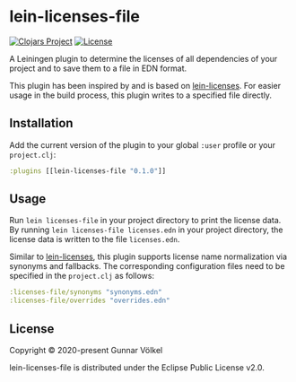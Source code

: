 # lein-licenses-file

[![Clojars Project](https://img.shields.io/clojars/v/lein-licenses-file.svg)](https://clojars.org/lein-licenses-file) [![License](https://img.shields.io/badge/License-EPL%202.0-blue.svg)](https://www.eclipse.org/legal/epl-v20.html)

A Leiningen plugin to determine the licenses of all dependencies of your project
and to save them to a file in EDN format.

This plugin has been inspired by and is based on [lein-licenses](https://github.com/technomancy/lein-licenses).
For easier usage in the build process, this plugin writes to a specified file directly.


## Installation

Add the current version of the plugin to your global `:user` profile or your `project.clj`:
```clojure
:plugins [[lein-licenses-file "0.1.0"]]
```


## Usage

Run `lein licenses-file` in your project directory to print the license data.
By running `lein licenses-file licenses.edn` in your project directory,
the license data is written to the file `licenses.edn`.

Similar to [lein-licenses](https://github.com/technomancy/lein-licenses),
this plugin supports license name normalization via synonyms and fallbacks.
The corresponding configuration files need to be specified in the `project.clj` as follows:
```clojure
:licenses-file/synonyms "synonyms.edn"
:licenses-file/overrides "overrides.edn"
```

## License

Copyright © 2020-present Gunnar Völkel

lein-licenses-file is distributed under the Eclipse Public License v2.0.
